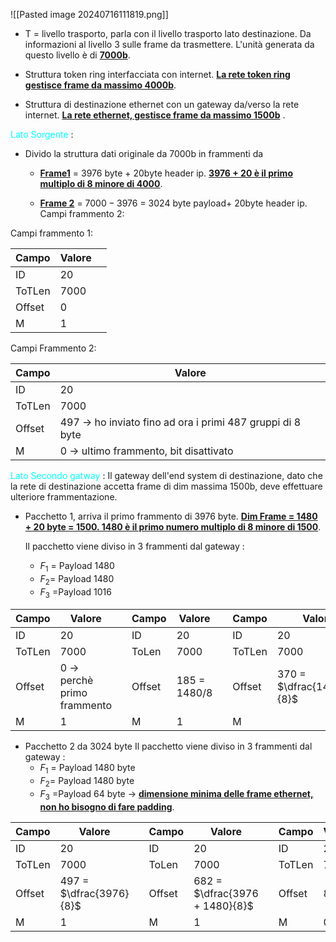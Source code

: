 ![[Pasted image 20240716111819.png]]

- T = livello trasporto, parla con il livello trasporto lato destinazione. Da informazioni al livello 3 sulle frame da trasmettere. L'unità generata da questo livello è di <b><u>7000b</u></b>. 

- Struttura token ring interfacciata con internet. <b><u>La rete token ring gestisce frame da massimo 4000b</u></b>. 

- Struttura di destinazione ethernet con un gateway da/verso la rete internet. <b><u>La rete ethernet, gestisce frame da massimo 1500b</u></b> .

<span style=color:cyan>Lato Sorgente</span> : 
- Divido la struttura dati originale da 7000b in frammenti da 
   - <b><u>Frame1</u></b> = 3976 byte  + 20byte header ip. <b><u>3976 + 20 è il primo multiplo di 8 minore di 4000</u></b>. 
   
   - <b><u>Frame 2</u></b> = $7000 - 3976$ = 3024 byte payload+ 20byte header ip. 
	Campi frammento 2:

Campi frammento 1: 

| Campo  | Valore |     |
| ------ | ------ | --- |
| ID     | 20     |     |
| ToTLen | 7000   |     |
| Offset | 0      |     |
| M      | 1      |     |
Campi Frammento 2: 

| Campo  | Valore                                                     |
| ------ | ---------------------------------------------------------- |
| ID     | 20                                                         |
| ToTLen | 7000                                                       |
| Offset | 497 -> ho inviato fino ad ora i primi 487 gruppi di 8 byte |
| M      | 0 -> ultimo frammento, bit disattivato                     |

<span style=color:cyan>Lato Secondo gatway</span> :
Il gateway dell'end system di destinazione, dato che la rete di destinazione accetta frame di dim massima 1500b, deve effettuare ulteriore frammentazione. 

- Pacchetto 1, arriva il primo frammento di 3976 byte. 
  <b><u>Dim Frame = 1480 + 20 byte = 1500. 1480 è il primo numero multiplo di 8 minore di 1500</u></b>. 

  Il pacchetto viene diviso in 3 frammenti dal gateway : 
   - $F_1$ = Payload 1480
   - $F_2$= Payload 1480
   - $F_3$ =Payload 1016

| Campo  | Valore                      |     | Campo  | Valore       |     | Campo  | Valore                    |     |
| ------ | --------------------------- | --- | ------ | ------------ | --- | ------ | ------------------------- | --- |
| ID     | 20                          |     | ID     | 20           |     | ID     | 20                        |     |
| ToTLen | 7000                        |     | ToLen  | 7000         |     | ToTLen | 7000                      |     |
| Offset | 0 -> perchè primo frammento |     | Offset | 185 = 1480/8 |     | Offset | 370 = $\dfrac{1480*2}{8}$ |     |
| M      | 1                           |     | M      | 1            |     | M      |                           |     |

- Pacchetto 2 da 3024 byte 
  Il pacchetto viene diviso in 3 frammenti dal gateway : 
   - $F_1$ = Payload 1480 byte
   - $F_2$= Payload 1480 byte
   - $F_3$ =Payload 64 byte -> <b><u>dimensione minima delle frame ethernet, non ho bisogno di fare padding</u></b>. 

| Campo  | Valore                  |     | Campo  | Valore                         |     | Campo  | Valore |
| ------ | ----------------------- | --- | ------ | ------------------------------ | --- | ------ | ------ |
| ID     | 20                      |     | ID     | 20                             |     | ID     | 20     |
| ToTLen | 7000                    |     | ToLen  | 7000                           |     | ToTLen | 7000   |
| Offset | 497 = $\dfrac{3976}{8}$ |     | Offset | 682 = $\dfrac{3976 + 1480}{8}$ |     | Offset | 867    |
| M      | 1                       |     | M      | 1                              |     | M      | 0      |


